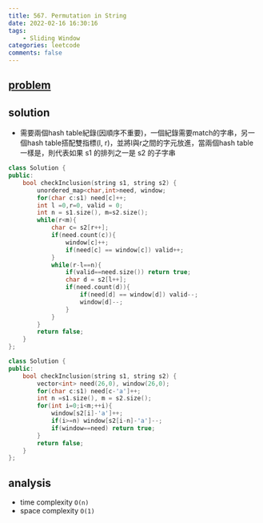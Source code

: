 ```yaml
---
title: 567. Permutation in String
date: 2022-02-16 16:30:16
tags:  
    - Sliding Window
categories: leetcode
comments: false
---
```



## [problem](https://leetcode.com/problems/permutation-in-string/)


## solution
- 需要兩個hash table紀錄(因順序不重要)，一個紀錄需要match的字串，另一個hash table搭配雙指標(l, r)，並將l與r之間的字元放進，當兩個hash table一樣是，則代表如果 s1 的排列之一是 s2 的子字串

```c++
class Solution {
public:
    bool checkInclusion(string s1, string s2) {
        unordered_map<char,int>need, window;
        for(char c:s1) need[c]++;
        int l =0,r=0, valid = 0;
        int n = s1.size(), m=s2.size();
        while(r<m){
            char c= s2[r++];
            if(need.count(c)){
                window[c]++;
                if(need[c] == window[c]) valid++;
            }
            while(r-l==n){
                if(valid==need.size()) return true;
                char d = s2[l++];
                if(need.count(d)){
                    if(need[d] == window[d]) valid--;
                    window[d]--;
                }
            }
        }
        return false;        
    }
};
```

```c++
class Solution {
public:
    bool checkInclusion(string s1, string s2) {
        vector<int> need(26,0), window(26,0);
        for(char c:s1) need[c-'a']++;
        int n =s1.size(), m = s2.size();
        for(int i=0;i<m;++i){
            window[s2[i]-'a']++;
            if(i>=n) window[s2[i-n]-'a']--;
            if(window==need) return true;
        }
        return false;
    }
};
```

## analysis
- time complexity `O(n)`
- space complexity `O(1)`